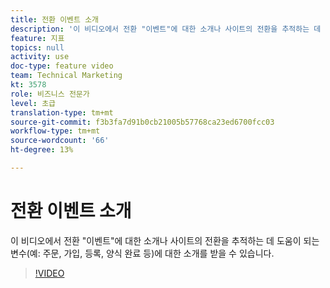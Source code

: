 ```yaml
---
title: 전환 이벤트 소개
description: '이 비디오에서 전환 "이벤트"에 대한 소개나 사이트의 전환을 추적하는 데 도움이 되는 변수(예: 주문, 가입, 등록, 양식 완료 등)에 대한 소개를 받을 수 있습니다.'
feature: 지표
topics: null
activity: use
doc-type: feature video
team: Technical Marketing
kt: 3578
role: 비즈니스 전문가
level: 초급
translation-type: tm+mt
source-git-commit: f3b3fa7d91b0cb21005b57768ca23ed6700fcc03
workflow-type: tm+mt
source-wordcount: '66'
ht-degree: 13%

---
```



# 전환 이벤트 소개

이 비디오에서 전환 &quot;이벤트&quot;에 대한 소개나 사이트의 전환을 추적하는 데 도움이 되는 변수(예: 주문, 가입, 등록, 양식 완료 등)에 대한 소개를 받을 수 있습니다.

>[!VIDEO](https://video.tv.adobe.com/v/28764/?quality=12)
